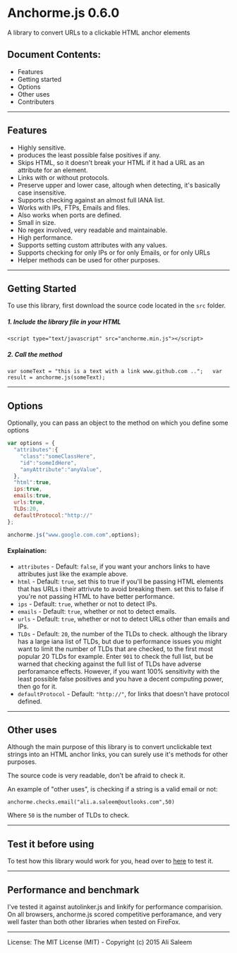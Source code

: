 # Anchorme.js 0.6.0

A library to convert URLs to a clickable HTML anchor elements


## Document Contents:

* Features
* Getting started
* Options
* Other uses
* Contributers

* * *
## Features

*   Highly sensitive.
*   produces the least possible false positives if any.
*   Skips HTML, so it doesn't break your HTML if it had a URL as an attribute for an element.
*   Links with or without protocols.
*   Preserve upper and lower case, altough when detecting, it's basically case insensitive.
*   Supports checking against an almost full IANA list.
*   Works with IPs, FTPs, Emails and files.
*   Also works when ports are defined.
*   Small in size.
*   No regex involved, very readable and maintainable.
*   High performance.
*   Supports setting custom attributes with any values.
*   Supports checking for only IPs or for only Emails, or for only URLs
*   Helper methods can be used for other purposes.


* * *

## Getting Started

To use this library, first download the source code located in the `src` folder.

##### 1\. Include the library file in your HTML

`<script type="text/javascript" src="anchorme.min.js"></script>`

##### 2\. Call the method

`var someText = "this is a text with a link www.github.com ..";  
var result = anchorme.js(someText);`

* * *

## Options

Optionally, you can pass an object to the method on which you define some options

``` javascript
var options = {
  "attributes":{
    "class":"someClassHere",
    "id":"someIdHere",
    "anyAttribute":"anyValue",
  },
  "html":true,
  ips:true,
  emails:true,
  urls:true,
  TLDs:20,
  defaultProtocol:"http://"
};

anchorme.js("www.google.com.com",options);
```

#### Explaination:

*   `attributes` - Default: `false`, if you want your anchors links to have attributes just like the example above.
*   `html` - Default: `true`, set this to true if you'll be passing HTML elements that has URLs i their attrivute to avoid breaking them. set this to false if you're not passing HTML to have better performance.
*   `ips` - Default: `true`, whether or not to detect IPs.
*   `emails` - Default: `true`, whether or not to detect emails.
*   `urls` - Default: `true`, whether or not to detect URLs other than emails and IPs.
*   `TLDs` - Default: `20`, the number of the TLDs to check. although the library has a large iana list of TLDs, but due to performance issues you might want to limit the number of TLDs that are checked, to the first most popular 20 TLDs for example. Enter `901` to check the full list, but be warned that checking against the full list of TLDs have adverse perforamance effects. However, if you want 100% sensitivity with the least possible false positives and you have a decent computing power, then go for it.
*   `defaultProtocol` - Default: `"http://"`, for links that doesn't have protocol defined.


* * *

## Other uses

Although the main purpose of this library is to convert unclickable text strings into an HTML anchor links, you can surely use it's methods for other purposes.

The source code is very readable, don't be afraid to check it.

An example of "other uses", is checking if a string is a valid email or not:

`anchorme.checks.email("ali.a.saleem@outlooks.com",50)`

Where `50` is the number of TLDs to check.

* * *


## Test it before using

To test how this library would work for you, head over to [here](http://ali-saleem.github.io/anchorme.js/) to test it.

* * *

## Performance and benchmark

I've tested it against autolinker.js and linkify for performance comparision. On all browsers, anchorme.js scored competitive perforamance, and very well faster than both other libraries when tested on FireFox.


* * *

License: The MIT License (MIT) - Copyright (c) 2015 Ali Saleem